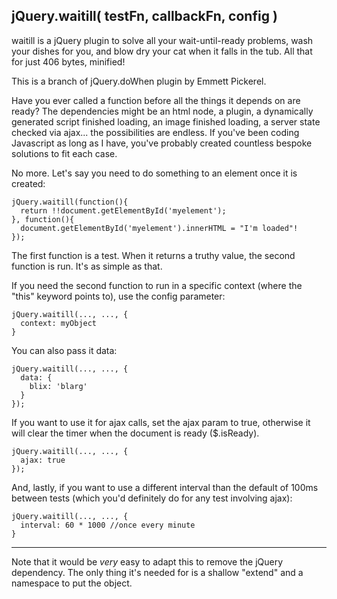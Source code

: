 ## jQuery.waitill( testFn, callbackFn, config )

waitill is a jQuery plugin to solve all your wait-until-ready problems, wash your dishes for you, and blow dry your cat when it falls in the tub. All that for just 406 bytes, minified!

This is a branch of jQuery.doWhen plugin by Emmett Pickerel.

Have you ever called a function before all the things it depends on are ready? The dependencies might be an html node, a plugin, a dynamically generated script finished loading, an image finished loading, a server state checked via ajax... the possibilities are endless. If you've been coding Javascript as long as I have, you've probably created countless bespoke solutions to fit each case.

No more. Let's say you need to do something to an element once it is created:

    jQuery.waitill(function(){
      return !!document.getElementById('myelement');
    }, function(){
      document.getElementById('myelement').innerHTML = "I'm loaded"!
    });

The first function is a test. When it returns a truthy value, the second function is run. It's as simple as that.

If you need the second function to run in a specific context (where the "this" keyword points to), use the config parameter:

    jQuery.waitill(..., ..., {
      context: myObject
    }

You can also pass it data:

    jQuery.waitill(..., ..., {
      data: {
        blix: 'blarg'
      }
    });

If you want to use it for ajax calls, set the ajax param to true, otherwise it will clear the timer when the document is ready ($.isReady).

    jQuery.waitill(..., ..., {
      ajax: true
    });

And, lastly, if you want to use a different interval than the default of 100ms between tests (which you'd definitely do for any test involving ajax):

    jQuery.waitill(..., ..., {
      interval: 60 * 1000 //once every minute
    }

---------
Note that it would be *very* easy to adapt this to remove the jQuery dependency. The only thing it's needed for is a shallow "extend" and a namespace to put the object.
